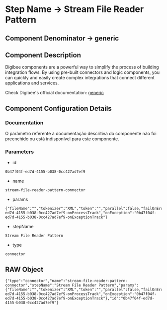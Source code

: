 # Step Name -> Stream File Reader Pattern
## Component Denominator -> generic

## Component Description

Digibee components are a powerful way to simplify the process of building integration flows. By using pre-built connectors and logic components, you can quickly and easily create complex integrations that connect different applications and services.

Check Digibee's official documentation: [generic](https://docs.digibee.com/documentation "Digibee documentation")

## Component Configuration Details
### Documentation

O parâmetro referente à documentação descritiva do componente não foi preenchido ou está indisponível para este componente.

### Parameters

* id
```
0b47f04f-ed7d-4155-b038-0cc427ad7ef9
```

* name
```
stream-file-reader-pattern-connector
```

* params
```
{"fileName":"","tokenizer":"XML","token":"","parallel":false,"failOnError":false,"onProcess":"0b47f04f-ed7d-4155-b038-0cc427ad7ef9-onProcessTrack","onException":"0b47f04f-ed7d-4155-b038-0cc427ad7ef9-onExceptionTrack"}
```

* stepName
```
Stream File Reader Pattern
```

* type
```
connector
```


## RAW Object

```
{"type":"connector","name":"stream-file-reader-pattern-connector","stepName":"Stream File Reader Pattern","params":{"fileName":"","tokenizer":"XML","token":"","parallel":false,"failOnError":false,"onProcess":"0b47f04f-ed7d-4155-b038-0cc427ad7ef9-onProcessTrack","onException":"0b47f04f-ed7d-4155-b038-0cc427ad7ef9-onExceptionTrack"},"id":"0b47f04f-ed7d-4155-b038-0cc427ad7ef9"}
```